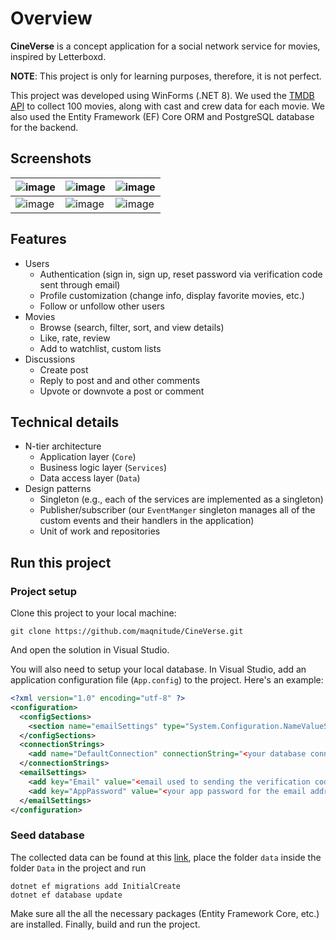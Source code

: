 # Overview
**CineVerse** is a concept application for a social network service for movies, inspired by Letterboxd.

**NOTE**: This project is only for learning purposes, therefore, it is not perfect.

This project was developed using WinForms (.NET 8). We used the [TMDB API](https://developer.themoviedb.org/docs/getting-started) to collect 100 movies, along with cast and crew data for each movie. We also used the Entity Framework (EF) Core ORM and PostgreSQL database for the backend.

## Screenshots
| ![image](https://github.com/user-attachments/assets/2a44b393-ffa0-4eee-ac3a-1e478a0fb370) | ![image](https://github.com/user-attachments/assets/d35bcccf-2e17-4893-818f-e9fd8b7264e6) | ![image](https://github.com/user-attachments/assets/69f5de98-2c01-4eab-b40c-9d5316e3117e) |
| - | - | - |
| ![image](https://github.com/user-attachments/assets/6fddb095-6a29-4efa-91cb-8fa538cb417e) | ![image](https://github.com/user-attachments/assets/5227ff1b-2421-4bf6-aa23-1c9a7ae98e8e) | ![image](https://github.com/user-attachments/assets/689fda42-af98-4670-9b99-8b6c8d51fa14) |

## Features
- Users
  - Authentication (sign in, sign up, reset password via verification code sent through email)
  - Profile customization (change info, display favorite movies, etc.)
  - Follow or unfollow other users
- Movies
  - Browse (search, filter, sort, and view details)
  - Like, rate, review
  - Add to watchlist, custom lists
- Discussions
  - Create post
  - Reply to post and and other comments
  - Upvote or downvote a post or comment

## Technical details
- N-tier architecture
  - Application layer (`Core`)
  - Business logic layer (`Services`)
  - Data access layer (`Data`)
- Design patterns
  - Singleton (e.g., each of the services are implemented as a singleton)
  - Publisher/subscriber (our `EventManger` singleton manages all of the custom events and their handlers in the application)
  - Unit of work and repositories

## Run this project

### Project setup

Clone this project to your local machine:
```
git clone https://github.com/maqnitude/CineVerse.git
```
And open the solution in Visual Studio.

You will also need to setup your local database. In Visual Studio, add an application configuration file (`App.config`) to the project. Here's an example:
```xml
<?xml version="1.0" encoding="utf-8" ?>
<configuration>
  <configSections>
    <section name="emailSettings" type="System.Configuration.NameValueSectionHandler, System, Version=1.0.5000.0, Culture=neutral, PublicKeyToken=b77a5c561934e089" />
  </configSections>
  <connectionStrings>
    <add name="DefaultConnection" connectionString="<your database connection string>"/>
  </connectionStrings>
  <emailSettings>
    <add key="Email" value="<email used to sending the verification code>"/>
    <add key="AppPassword" value="<your app password for the email address>"/>
  </emailSettings>
</configuration>
```

### Seed database

The collected data can be found at this [link](https://drive.google.com/drive/folders/19ptk6u8Fkh3JoDMG8RSo96aOujAK-5Jj?usp=sharing), place the folder `data` inside the folder `Data` in the project and run
```
dotnet ef migrations add InitialCreate
dotnet ef database update
```

Make sure all the all the necessary packages (Entity Framework Core, etc.) are installed. Finally, build and run the project.
